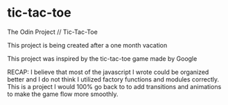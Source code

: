 # tic-tac-toe
The Odin Project // Tic-Tac-Toe

This project is being created after a one month vacation

This project was inspired by the tic-tac-toe game made by Google

RECAP:
I believe that most of the javascript I wrote could be organized better and I do not think I utilized factory functions and modules correctly. This is a project I would 100% go back to to add transitions and animations to make the game flow more smoothly.